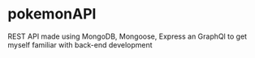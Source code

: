 # pokemonAPI
REST API made using MongoDB, Mongoose, Express an GraphQl to get myself familiar with back-end development
